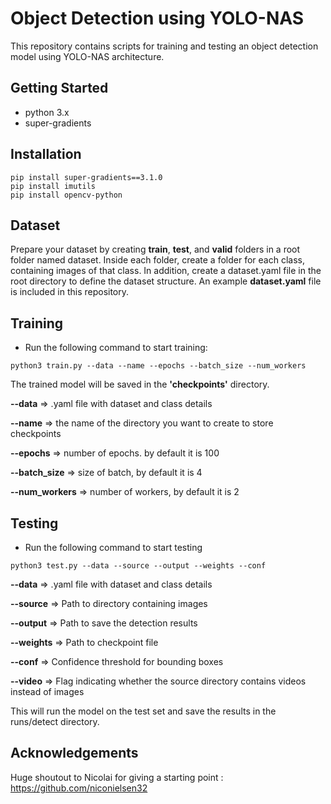 # Object Detection using YOLO-NAS
This repository contains scripts for training and testing an object detection model using YOLO-NAS architecture.

## Getting Started
- python 3.x
- super-gradients

## Installation

```
pip install super-gradients==3.1.0
pip install imutils
pip install opencv-python
```
## Dataset
Prepare your dataset by creating **train**, **test**, and **valid** folders in a root folder named dataset. Inside each folder, create a folder for each class, containing images of that class. In addition, create a dataset.yaml file in the root directory to define the dataset structure. An example **dataset.yaml** file is included in this repository.

## Training
- Run the following command to start training:
```
python3 train.py --data --name --epochs --batch_size --num_workers
```
The trained model will be saved in the **'checkpoints'** directory.

**--data**      => .yaml file with dataset and class details

**--name**   => the name of the directory you want to create to store checkpoints

**--epochs** => number of epochs. by default it is 100

**--batch_size** => size of batch, by default it is 4

**--num_workers** => number of workers, by default it is 2

## Testing

- Run the following command to start testing
```
python3 test.py --data --source --output --weights --conf
```
**--data**  => .yaml file with dataset and class details

**--source** => Path to directory containing images

**--output** => Path to save the detection results

**--weights** => Path to checkpoint file

**--conf** => Confidence threshold for bounding boxes

**--video** => Flag indicating whether the source directory contains videos instead of images

This will run the model on the test set and save the results in the runs/detect directory.

## Acknowledgements
Huge shoutout to Nicolai for giving a starting point : https://github.com/niconielsen32
